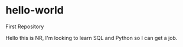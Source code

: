 # hello-world
First Repository

Hello this is NR, I'm looking to learn SQL and Python so I can get a job. 
